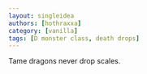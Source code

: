 ```yaml
---
layout: singleidea
authors: [hothraxxa]
category: [vanilla]
tags: [D monster class, death drops]
---
```

Tame dragons never drop scales.
